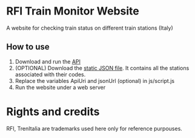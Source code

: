 # RFI Train Monitor Website
A website for checking train status on different train stations (Italy)

## How to use
1. Download and run the [API](https://github.com/emmev-code/rfi-live-api)
2. (OPTIONAL) Download the [static JSON file](https://api.vichingo455.freeddns.org/TabelloneTreni/stazioni.json). It contains all the stations associated with their codes.
3. Replace the variables ApiUri and jsonUrl (optional) in js/script.js
4. Run the website under a web server

# Rights and credits
RFI, TrenItalia are trademarks used here only for reference purpouses.

